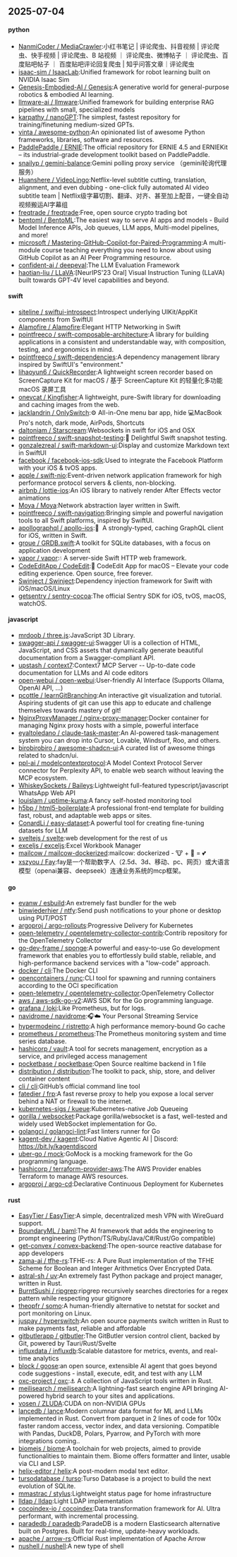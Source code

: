 ## 2025-07-04

#### python
* [NanmiCoder / MediaCrawler](https://github.com/NanmiCoder/MediaCrawler):小红书笔记 | 评论爬虫、抖音视频 | 评论爬虫、快手视频 | 评论爬虫、B 站视频 ｜ 评论爬虫、微博帖子 ｜ 评论爬虫、百度贴吧帖子 ｜ 百度贴吧评论回复爬虫 | 知乎问答文章｜评论爬虫
* [isaac-sim / IsaacLab](https://github.com/isaac-sim/IsaacLab):Unified framework for robot learning built on NVIDIA Isaac Sim
* [Genesis-Embodied-AI / Genesis](https://github.com/Genesis-Embodied-AI/Genesis):A generative world for general-purpose robotics & embodied AI learning.
* [llmware-ai / llmware](https://github.com/llmware-ai/llmware):Unified framework for building enterprise RAG pipelines with small, specialized models
* [karpathy / nanoGPT](https://github.com/karpathy/nanoGPT):The simplest, fastest repository for training/finetuning medium-sized GPTs.
* [vinta / awesome-python](https://github.com/vinta/awesome-python):An opinionated list of awesome Python frameworks, libraries, software and resources.
* [PaddlePaddle / ERNIE](https://github.com/PaddlePaddle/ERNIE):The official repository for ERNIE 4.5 and ERNIEKit – its industrial-grade development toolkit based on PaddlePaddle.
* [snailyp / gemini-balance](https://github.com/snailyp/gemini-balance):Gemini polling proxy service （gemini轮询代理服务）
* [Huanshere / VideoLingo](https://github.com/Huanshere/VideoLingo):Netflix-level subtitle cutting, translation, alignment, and even dubbing - one-click fully automated AI video subtitle team | Netflix级字幕切割、翻译、对齐、甚至加上配音，一键全自动视频搬运AI字幕组
* [freqtrade / freqtrade](https://github.com/freqtrade/freqtrade):Free, open source crypto trading bot
* [bentoml / BentoML](https://github.com/bentoml/BentoML):The easiest way to serve AI apps and models - Build Model Inference APIs, Job queues, LLM apps, Multi-model pipelines, and more!
* [microsoft / Mastering-GitHub-Copilot-for-Paired-Programming](https://github.com/microsoft/Mastering-GitHub-Copilot-for-Paired-Programming):A multi-module course teaching everything you need to know about using GitHub Copilot as an AI Peer Programming resource.
* [confident-ai / deepeval](https://github.com/confident-ai/deepeval):The LLM Evaluation Framework
* [haotian-liu / LLaVA](https://github.com/haotian-liu/LLaVA):[NeurIPS'23 Oral] Visual Instruction Tuning (LLaVA) built towards GPT-4V level capabilities and beyond.

#### swift
* [siteline / swiftui-introspect](https://github.com/siteline/swiftui-introspect):Introspect underlying UIKit/AppKit components from SwiftUI
* [Alamofire / Alamofire](https://github.com/Alamofire/Alamofire):Elegant HTTP Networking in Swift
* [pointfreeco / swift-composable-architecture](https://github.com/pointfreeco/swift-composable-architecture):A library for building applications in a consistent and understandable way, with composition, testing, and ergonomics in mind.
* [pointfreeco / swift-dependencies](https://github.com/pointfreeco/swift-dependencies):A dependency management library inspired by SwiftUI's "environment."
* [lihaoyun6 / QuickRecorder](https://github.com/lihaoyun6/QuickRecorder):A lightweight screen recorder based on ScreenCapture Kit for macOS / 基于 ScreenCapture Kit 的轻量化多功能 macOS 录屏工具
* [onevcat / Kingfisher](https://github.com/onevcat/Kingfisher):A lightweight, pure-Swift library for downloading and caching images from the web.
* [jacklandrin / OnlySwitch](https://github.com/jacklandrin/OnlySwitch):⚙️ All-in-One menu bar app, hide 💻MacBook Pro's notch, dark mode, AirPods, Shortcuts
* [daltoniam / Starscream](https://github.com/daltoniam/Starscream):Websockets in swift for iOS and OSX
* [pointfreeco / swift-snapshot-testing](https://github.com/pointfreeco/swift-snapshot-testing):📸 Delightful Swift snapshot testing.
* [gonzalezreal / swift-markdown-ui](https://github.com/gonzalezreal/swift-markdown-ui):Display and customize Markdown text in SwiftUI
* [facebook / facebook-ios-sdk](https://github.com/facebook/facebook-ios-sdk):Used to integrate the Facebook Platform with your iOS & tvOS apps.
* [apple / swift-nio](https://github.com/apple/swift-nio):Event-driven network application framework for high performance protocol servers & clients, non-blocking.
* [airbnb / lottie-ios](https://github.com/airbnb/lottie-ios):An iOS library to natively render After Effects vector animations
* [Moya / Moya](https://github.com/Moya/Moya):Network abstraction layer written in Swift.
* [pointfreeco / swift-navigation](https://github.com/pointfreeco/swift-navigation):Bringing simple and powerful navigation tools to all Swift platforms, inspired by SwiftUI.
* [apollographql / apollo-ios](https://github.com/apollographql/apollo-ios):📱  A strongly-typed, caching GraphQL client for iOS, written in Swift.
* [groue / GRDB.swift](https://github.com/groue/GRDB.swift):A toolkit for SQLite databases, with a focus on application development
* [vapor / vapor](https://github.com/vapor/vapor):💧 A server-side Swift HTTP web framework.
* [CodeEditApp / CodeEdit](https://github.com/CodeEditApp/CodeEdit):📝 CodeEdit App for macOS – Elevate your code editing experience. Open source, free forever.
* [Swinject / Swinject](https://github.com/Swinject/Swinject):Dependency injection framework for Swift with iOS/macOS/Linux
* [getsentry / sentry-cocoa](https://github.com/getsentry/sentry-cocoa):The official Sentry SDK for iOS, tvOS, macOS, watchOS.

#### javascript
* [mrdoob / three.js](https://github.com/mrdoob/three.js):JavaScript 3D Library.
* [swagger-api / swagger-ui](https://github.com/swagger-api/swagger-ui):Swagger UI is a collection of HTML, JavaScript, and CSS assets that dynamically generate beautiful documentation from a Swagger-compliant API.
* [upstash / context7](https://github.com/upstash/context7):Context7 MCP Server -- Up-to-date code documentation for LLMs and AI code editors
* [open-webui / open-webui](https://github.com/open-webui/open-webui):User-friendly AI Interface (Supports Ollama, OpenAI API, ...)
* [pcottle / learnGitBranching](https://github.com/pcottle/learnGitBranching):An interactive git visualization and tutorial. Aspiring students of git can use this app to educate and challenge themselves towards mastery of git!
* [NginxProxyManager / nginx-proxy-manager](https://github.com/NginxProxyManager/nginx-proxy-manager):Docker container for managing Nginx proxy hosts with a simple, powerful interface
* [eyaltoledano / claude-task-master](https://github.com/eyaltoledano/claude-task-master):An AI-powered task-management system you can drop into Cursor, Lovable, Windsurf, Roo, and others.
* [birobirobiro / awesome-shadcn-ui](https://github.com/birobirobiro/awesome-shadcn-ui):A curated list of awesome things related to shadcn/ui.
* [ppl-ai / modelcontextprotocol](https://github.com/ppl-ai/modelcontextprotocol):A Model Context Protocol Server connector for Perplexity API, to enable web search without leaving the MCP ecosystem.
* [WhiskeySockets / Baileys](https://github.com/WhiskeySockets/Baileys):Lightweight full-featured typescript/javascript WhatsApp Web API
* [louislam / uptime-kuma](https://github.com/louislam/uptime-kuma):A fancy self-hosted monitoring tool
* [h5bp / html5-boilerplate](https://github.com/h5bp/html5-boilerplate):A professional front-end template for building fast, robust, and adaptable web apps or sites.
* [ConardLi / easy-dataset](https://github.com/ConardLi/easy-dataset):A powerful tool for creating fine-tuning datasets for LLM
* [sveltejs / svelte](https://github.com/sveltejs/svelte):web development for the rest of us
* [exceljs / exceljs](https://github.com/exceljs/exceljs):Excel Workbook Manager
* [mailcow / mailcow-dockerized](https://github.com/mailcow/mailcow-dockerized):mailcow: dockerized - 🐮 + 🐋 = 💕
* [xszyou / Fay](https://github.com/xszyou/Fay):fay是一个帮助数字人（2.5d、3d、移动、pc、网页）或大语言模型（openai兼容、deepseek）连通业务系统的mcp框架。

#### go
* [evanw / esbuild](https://github.com/evanw/esbuild):An extremely fast bundler for the web
* [binwiederhier / ntfy](https://github.com/binwiederhier/ntfy):Send push notifications to your phone or desktop using PUT/POST
* [argoproj / argo-rollouts](https://github.com/argoproj/argo-rollouts):Progressive Delivery for Kubernetes
* [open-telemetry / opentelemetry-collector-contrib](https://github.com/open-telemetry/opentelemetry-collector-contrib):Contrib repository for the OpenTelemetry Collector
* [go-dev-frame / sponge](https://github.com/go-dev-frame/sponge):A powerful and easy-to-use Go development framework that enables you to effortlessly build stable, reliable, and high-performance backend services with a "low-code" approach.
* [docker / cli](https://github.com/docker/cli):The Docker CLI
* [opencontainers / runc](https://github.com/opencontainers/runc):CLI tool for spawning and running containers according to the OCI specification
* [open-telemetry / opentelemetry-collector](https://github.com/open-telemetry/opentelemetry-collector):OpenTelemetry Collector
* [aws / aws-sdk-go-v2](https://github.com/aws/aws-sdk-go-v2):AWS SDK for the Go programming language.
* [grafana / loki](https://github.com/grafana/loki):Like Prometheus, but for logs.
* [navidrome / navidrome](https://github.com/navidrome/navidrome):🎧☁️ Your Personal Streaming Service
* [hypermodeinc / ristretto](https://github.com/hypermodeinc/ristretto):A high performance memory-bound Go cache
* [prometheus / prometheus](https://github.com/prometheus/prometheus):The Prometheus monitoring system and time series database.
* [hashicorp / vault](https://github.com/hashicorp/vault):A tool for secrets management, encryption as a service, and privileged access management
* [pocketbase / pocketbase](https://github.com/pocketbase/pocketbase):Open Source realtime backend in 1 file
* [distribution / distribution](https://github.com/distribution/distribution):The toolkit to pack, ship, store, and deliver container content
* [cli / cli](https://github.com/cli/cli):GitHub’s official command line tool
* [fatedier / frp](https://github.com/fatedier/frp):A fast reverse proxy to help you expose a local server behind a NAT or firewall to the internet.
* [kubernetes-sigs / kueue](https://github.com/kubernetes-sigs/kueue):Kubernetes-native Job Queueing
* [gorilla / websocket](https://github.com/gorilla/websocket):Package gorilla/websocket is a fast, well-tested and widely used WebSocket implementation for Go.
* [golangci / golangci-lint](https://github.com/golangci/golangci-lint):Fast linters runner for Go
* [kagent-dev / kagent](https://github.com/kagent-dev/kagent):Cloud Native Agentic AI | Discord: https://bit.ly/kagentdiscord
* [uber-go / mock](https://github.com/uber-go/mock):GoMock is a mocking framework for the Go programming language.
* [hashicorp / terraform-provider-aws](https://github.com/hashicorp/terraform-provider-aws):The AWS Provider enables Terraform to manage AWS resources.
* [argoproj / argo-cd](https://github.com/argoproj/argo-cd):Declarative Continuous Deployment for Kubernetes

#### rust
* [EasyTier / EasyTier](https://github.com/EasyTier/EasyTier):A simple, decentralized mesh VPN with WireGuard support.
* [BoundaryML / baml](https://github.com/BoundaryML/baml):The AI framework that adds the engineering to prompt engineering (Python/TS/Ruby/Java/C#/Rust/Go compatible)
* [get-convex / convex-backend](https://github.com/get-convex/convex-backend):The open-source reactive database for app developers
* [zama-ai / tfhe-rs](https://github.com/zama-ai/tfhe-rs):TFHE-rs: A Pure Rust implementation of the TFHE Scheme for Boolean and Integer Arithmetics Over Encrypted Data.
* [astral-sh / uv](https://github.com/astral-sh/uv):An extremely fast Python package and project manager, written in Rust.
* [BurntSushi / ripgrep](https://github.com/BurntSushi/ripgrep):ripgrep recursively searches directories for a regex pattern while respecting your gitignore
* [theopfr / somo](https://github.com/theopfr/somo):A human-friendly alternative to netstat for socket and port monitoring on Linux.
* [juspay / hyperswitch](https://github.com/juspay/hyperswitch):An open source payments switch written in Rust to make payments fast, reliable and affordable
* [gitbutlerapp / gitbutler](https://github.com/gitbutlerapp/gitbutler):The GitButler version control client, backed by Git, powered by Tauri/Rust/Svelte
* [influxdata / influxdb](https://github.com/influxdata/influxdb):Scalable datastore for metrics, events, and real-time analytics
* [block / goose](https://github.com/block/goose):an open source, extensible AI agent that goes beyond code suggestions - install, execute, edit, and test with any LLM
* [oxc-project / oxc](https://github.com/oxc-project/oxc):⚓ A collection of JavaScript tools written in Rust.
* [meilisearch / meilisearch](https://github.com/meilisearch/meilisearch):A lightning-fast search engine API bringing AI-powered hybrid search to your sites and applications.
* [vosen / ZLUDA](https://github.com/vosen/ZLUDA):CUDA on non-NVIDIA GPUs
* [lancedb / lance](https://github.com/lancedb/lance):Modern columnar data format for ML and LLMs implemented in Rust. Convert from parquet in 2 lines of code for 100x faster random access, vector index, and data versioning. Compatible with Pandas, DuckDB, Polars, Pyarrow, and PyTorch with more integrations coming..
* [biomejs / biome](https://github.com/biomejs/biome):A toolchain for web projects, aimed to provide functionalities to maintain them. Biome offers formatter and linter, usable via CLI and LSP.
* [helix-editor / helix](https://github.com/helix-editor/helix):A post-modern modal text editor.
* [tursodatabase / turso](https://github.com/tursodatabase/turso):Turso Database is a project to build the next evolution of SQLite.
* [mmastrac / stylus](https://github.com/mmastrac/stylus):Lightweight status page for home infrastructure
* [lldap / lldap](https://github.com/lldap/lldap):Light LDAP implementation
* [cocoindex-io / cocoindex](https://github.com/cocoindex-io/cocoindex):Data transformation framework for AI. Ultra performant, with incremental processing.
* [paradedb / paradedb](https://github.com/paradedb/paradedb):ParadeDB is a modern Elasticsearch alternative built on Postgres. Built for real-time, update-heavy workloads.
* [apache / arrow-rs](https://github.com/apache/arrow-rs):Official Rust implementation of Apache Arrow
* [nushell / nushell](https://github.com/nushell/nushell):A new type of shell
